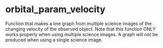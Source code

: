 # orbital_param_velocity
Function that makes a line graph from multiple science images of the changing velocity of the observed object.
Note that this function ONLY works properly when using multiple science images. A graph will not be produced when using a single science image.
